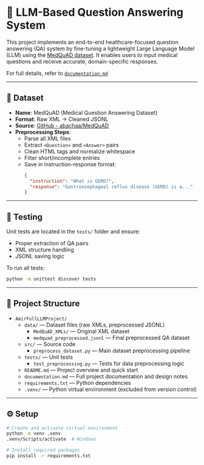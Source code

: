 # 🤖 LLM-Based Question Answering System

This project implements an end-to-end healthcare-focused question answering (QA) system by fine-tuning a lightweight Large Language Model (LLM) using the [MedQuAD dataset](https://github.com/abachaa/MedQuAD). It enables users to input medical questions and receive accurate, domain-specific responses.

For full details, refer to [`documentation.md`](./documentation.md)

--- 
## 📂 Dataset

- **Name**: MedQuAD (Medical Question Answering Dataset)
- **Format**: Raw XML → Cleaned JSONL
- **Source**: [GitHub - abachaa/MedQuAD](https://github.com/abachaa/MedQuAD)
- **Preprocessing Steps**:
  - Parse all XML files
  - Extract `<Question>` and `<Answer>` pairs
  - Clean HTML tags and normalize whitespace
  - Filter short/incomplete entries
  - Save in instruction-response format:
    ```json
    {
      "instruction": "What is GERD?",
      "response": "Gastroesophageal reflux disease (GERD) is a..."
    }
    ```
---

## 🧪 Testing

Unit tests are located in the `tests/` folder and ensure:
- Proper extraction of QA pairs
- XML structure handling
- JSONL saving logic

To run all tests:

```bash
python -m unittest discover tests
```
---

## 📁 Project Structure
- `AmirFullLLMProject/`
  - `data/` — Dataset files (raw XMLs, preprocessed JSONL)
    - `MedQuAD_XMLs/` — Original XML dataset
    - `medquad_preprocessed.jsonl` — Final preprocessed QA dataset
  - `src/` — Source code
    - `preprocess_dataset.py` — Main dataset preprocessing pipeline
  - `tests/` — Unit tests
    - `test_preprocessing.py` — Tests for data preprocessing logic
  - `README.md` — Project overview and quick start
  - `documentation.md` — Full project documentation and design notes
  - `requirements.txt` — Python dependencies
  - `.venv/` — Python virtual environment (excluded from version control)

--- 

## ⚙️ Setup
```bash
# Create and activate virtual environment
python -m venv .venv
.venv/Scripts/activate  # Windows

# Install required packages
pip install -r requirements.txt
```